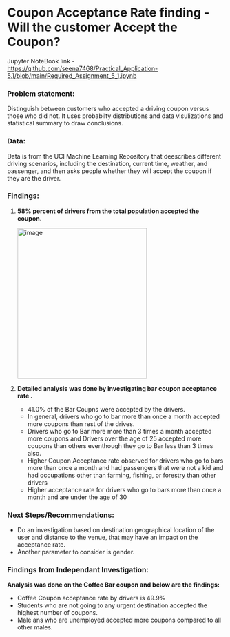 # Coupon Acceptance Rate finding - Will the customer Accept the Coupon?

Jupyter NoteBook link - https://github.com/seena7468/Practical_Application-5.1/blob/main/Required_Assignment_5_1.ipynb

### Problem statement:  
Distinguish between customers who accepted a driving coupon versus those who did not. It uses probabilty distributions and data visulizations and statistical summary to draw conclusions. 

### Data:
Data is from the UCI Machine Learning Repository that deescribes different driving scenarios, including the destination, current time, weather, and passenger, and then asks people whether they will accept the coupon if they are the driver. 

### Findings:
1. **58% percent of drivers from the total population accepted the coupon.**

   <img width="300" height="350" alt="image" src="https://github.com/user-attachments/assets/a9b9f049-0360-4e5e-a8da-3c46e1cd7ad1" />

2. **Detailed analysis was done by investigating bar coupon acceptance rate .**

   - 41.0% of the Bar Coupns were accepted by the drivers.
   - In general, drivers who go to bar more than once a month accepted more coupons than rest of the drives.
   - Drivers who go to Bar more more than 3 times a month accepted more coupons and Drivers over the age of 25 accepted more coupons than others eventhough they go to Bar less than 3 times also.
   - Higher Coupon Acceptance rate observed for drivers who go to bars more than once a month and had passengers that were not a kid and had occupations other than farming, fishing, or forestry than other drivers
   - Higher acceptance rate for drivers who go to bars more than once a month and are under the age of 30

### Next Steps/Recommendations:
- Do an investigation based on destination geographical location of the user and distance to the venue, that may have an impact on the acceptance rate.
- Another parameter to consider is gender. 

### Findings from Independant Investigation:
**Analysis was done on the Coffee Bar coupon and below are the findings:**
- Coffee Coupon acceptance rate by drivers is 49.9%
- Students who are not going to any urgent destination accepted the highest number of coupons.
- Male ans who are unemployed accepted more coupons compared to all other males. 



